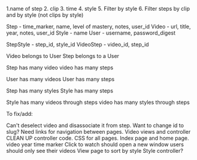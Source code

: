 1.name of step
2. clip
3. time
4. style
5. Filter by style
6. Filter steps by clip and by style (not clips by style)



Step - time_marker, name, level of mastery, notes, user_id
Video - url, title, year, notes, user_id
Style - name
User - username, password_digest


StepStyle - step_id, style_id
VideoStep - video_id, step_id



Video belongs to User
Step belongs to a User



Step has many video
video has many steps

User has many videos
User has many steps

Step has many styles
Style has many steps

Style has many videos through steps
video has many styles through steps


To fix/add:

Can't deselect video and disassociate it from step.
Want to change id to slug?
Need links for navigation between pages.
Video views and controller
CLEAN UP controller code.
CSS for all pages.
Index page and home page.
video year
time marker
Click to watch should open a new window
users should only see their videos
View page to sort by style
Style controller?









